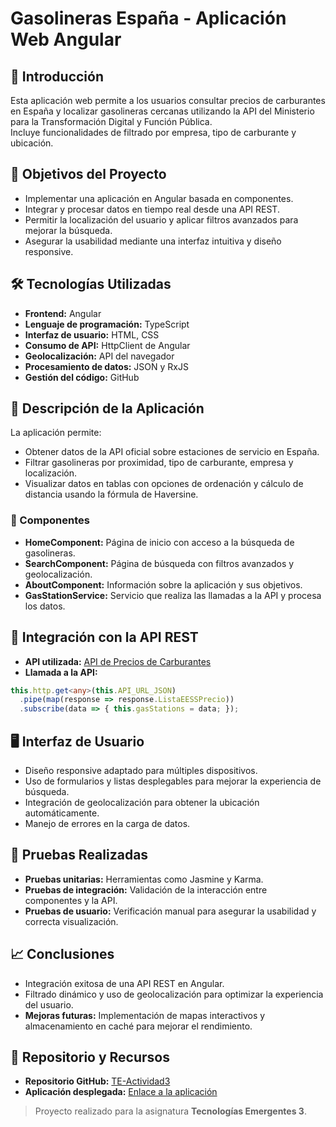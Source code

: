 # Gasolineras España - Aplicación Web Angular

## 📖 Introducción
Esta aplicación web permite a los usuarios consultar precios de carburantes en España y localizar gasolineras cercanas utilizando la API del Ministerio para la Transformación Digital y Función Pública.  
Incluye funcionalidades de filtrado por empresa, tipo de carburante y ubicación.

## 🎯 Objetivos del Proyecto
- Implementar una aplicación en Angular basada en componentes.  
- Integrar y procesar datos en tiempo real desde una API REST.  
- Permitir la localización del usuario y aplicar filtros avanzados para mejorar la búsqueda.  
- Asegurar la usabilidad mediante una interfaz intuitiva y diseño responsive.  

## 🛠️ Tecnologías Utilizadas
- **Frontend:** Angular  
- **Lenguaje de programación:** TypeScript  
- **Interfaz de usuario:** HTML, CSS  
- **Consumo de API:** HttpClient de Angular  
- **Geolocalización:** API del navegador  
- **Procesamiento de datos:** JSON y RxJS  
- **Gestión del código:** GitHub  

## 🚀 Descripción de la Aplicación
La aplicación permite:  
- Obtener datos de la API oficial sobre estaciones de servicio en España.  
- Filtrar gasolineras por proximidad, tipo de carburante, empresa y localización.  
- Visualizar datos en tablas con opciones de ordenación y cálculo de distancia usando la fórmula de Haversine.

### 🧩 Componentes
- **HomeComponent:** Página de inicio con acceso a la búsqueda de gasolineras.  
- **SearchComponent:** Página de búsqueda con filtros avanzados y geolocalización.  
- **AboutComponent:** Información sobre la aplicación y sus objetivos.  
- **GasStationService:** Servicio que realiza las llamadas a la API y procesa los datos.  

## 🔗 Integración con la API REST
- **API utilizada:** [API de Precios de Carburantes](https://sedeaplicaciones.minetur.gob.es/ServiciosRESTCarburantes/PreciosCarburantes/EstacionesTerrestres/)  
- **Llamada a la API:**
```typescript
this.http.get<any>(this.API_URL_JSON)
  .pipe(map(response => response.ListaEESSPrecio))
  .subscribe(data => { this.gasStations = data; });
```

## 🖥️ Interfaz de Usuario
- Diseño responsive adaptado para múltiples dispositivos.  
- Uso de formularios y listas desplegables para mejorar la experiencia de búsqueda.  
- Integración de geolocalización para obtener la ubicación automáticamente.  
- Manejo de errores en la carga de datos.  

## 🧪 Pruebas Realizadas
- **Pruebas unitarias:** Herramientas como Jasmine y Karma.  
- **Pruebas de integración:** Validación de la interacción entre componentes y la API.  
- **Pruebas de usuario:** Verificación manual para asegurar la usabilidad y correcta visualización.  

## 📈 Conclusiones
- Integración exitosa de una API REST en Angular.  
- Filtrado dinámico y uso de geolocalización para optimizar la experiencia del usuario.  
- **Mejoras futuras:** Implementación de mapas interactivos y almacenamiento en caché para mejorar el rendimiento.  

## 📂 Repositorio y Recursos
- **Repositorio GitHub:** [TE-Actividad3](https://github.com/TheHacha167/Dar-Desarrollo-de-Aplicaciones-en-Red-Actividad3)  
- **Aplicación desplegada:** [Enlace a la aplicación](https://thehacha167.github.io/Dar-Desarrollo-de-Aplicaciones-en-Red-Actividad3/)

> Proyecto realizado para la asignatura **Tecnologías Emergentes 3**.